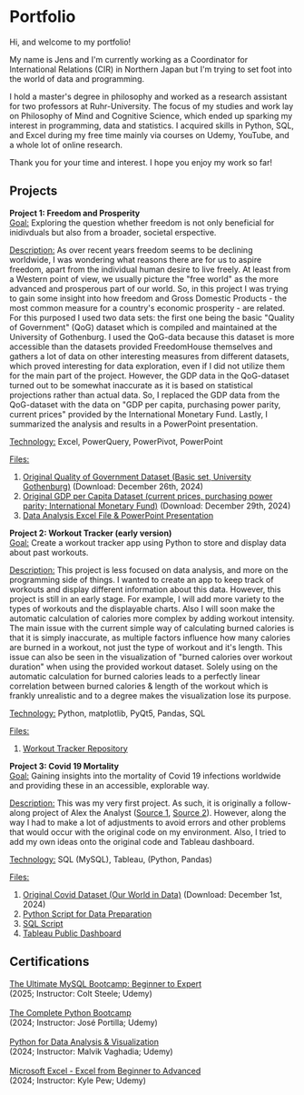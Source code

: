 # Portfolio
Hi, and welcome to my portfolio! 

My name is Jens and I'm currently working as a Coordinator for International Relations (CIR) in Northern Japan but I'm trying to set foot into the world of data and programming.

I hold a master's degree in philosophy and worked as a research assistant for two professors at Ruhr-University. The focus of my studies and work lay on Philosophy of Mind and Cognitive Science, which ended up sparking my interest in programming, data and statistics. I acquired skills in Python, SQL, and Excel during my free time mainly via courses on Udemy, YouTube, and a whole lot of online research.

Thank you for your time and interest.
I hope you enjoy my work so far!

## Projects
**Project 1: Freedom and Prosperity**\
<ins>Goal:</ins> Exploring the question whether freedom is not only beneficial for inidivduals but also from a broader, societal erspective.

<ins>Description:</ins> As over recent years freedom seems to be declining worldwide, I was wondering what reasons there are for us to aspire freedom, apart from the individual human desire to live freely. At least from a Western point of view, we usually picture the "free world" as the more advanced and prosperous part of our world. So, in this project I was trying to gain some insight into how freedom and Gross Domestic Products - the most common measure for a country's economic prosperity - are related. 
For this purposed I used two data sets: the first one being the basic "Quality of Government" (QoG) dataset which is compiled and maintained at the University of Gothenburg. I used the QoG-data because this dataset is more accessible than the datasets provided FreedomHouse themselves and gathers a lot of data on other interesting measures from different datasets, which proved interesting for data exploration, even if I did not utilize them for the main part of the project.
However, the GDP data in the QoG-dataset turned out to be somewhat inaccurate as it is based on statistical projections rather than actual data. So, I replaced the GDP data from the QoG-dataset with the data on "GDP per capita, purchasing power parity, current prices" provided by the International Monetary Fund.
Lastly, I summarized the analysis and results in a PowerPoint presentation.

<ins>Technology:</ins> Excel, PowerQuery, PowerPivot, PowerPoint

<ins>Files:</ins> 
1. [Original Quality of Government Dataset (Basic set, University Gothenburg)](https://www.gu.se/en/quality-government/qog-data/data-downloads/basic-dataset) (Download: December 26th, 2024)
2. [Original GDP per Capita Dataset (current prices, purchasing power parity; International Monetary Fund)](https://www.imf.org/external/datamapper/PPPGDP@WEO/OEMDC/ADVEC/WEOWORLD) (Download: December 29th, 2024)
3. [Data Analysis Excel File & PowerPoint Presentation](https://drive.google.com/drive/folders/1J-n2DYZ4N62xdUuRnm7ziKI9XtT3Uxcq)

**Project 2: Workout Tracker (early version)**\
<ins>Goal:</ins> Create a workout tracker app using Python to store and display data about past workouts.

<ins>Description:</ins> This project is less focused on data analysis, and more on the programming side of things. I wanted to create an app to keep track of workouts and display different information about this data. However, this project is still in an early stage. For example, I will add more variety to the types of workouts and the displayable charts. Also I will soon make the automatic calculation of calories more complex by adding workout intensity. The main issue with the current simple way of calculating burned calories is that it is simply inaccurate, as multiple factors influence how many calories are burned in a workout, not just the type of workout and it's length. This issue can also be seen in the visualization of "burned calories over workout duration" when using the provided workout dataset. Solely using on the automatic calculation for burned calories leads to a perfectly linear correlation between burned calories & length of the workout which is frankly unrealistic and to a degree makes the visualization lose its purpose.

<ins>Technology:</ins> Python, matplotlib, PyQt5, Pandas, SQL

<ins>Files:</ins> 
1. [Workout Tracker Repository](https://github.com/JensHmnn/portfolio/tree/main/Workout_Tracker)

**Project 3: Covid 19 Mortality**\
<ins>Goal:</ins> Gaining insights into the mortality of Covid 19 infections worldwide and providing these in an accessible, explorable way.

<ins>Description:</ins> This was my very first project. 
As such, it is originally a follow-along project of Alex the Analyst ([Source 1](https://www.youtube.com/watch?v=qfyynHBFOsM), [Source 2](https://www.youtube.com/watch?v=QILNlRvJlfQ)). 
However, along the way I had to make a lot of adjustments to avoid errors and other problems that would occur with the original code on my environment.
Also, I tried to add my own ideas onto the original code and Tableau dashboard.

<ins>Technology:</ins> SQL (MySQL), Tableau, (Python, Pandas)

<ins>Files:</ins> 
1. [Original Covid Dataset (Our World in Data)](https://ourworldindata.org/covid-deaths)  (Download: December 1st, 2024)
2. [Python Script for Data Preparation](https://github.com/JensHmnn/portfolio/blob/main/Covid19%20Deaths%20Project/1.%20Covid19%20Deaths%20Python%20Script%20to%20Split%20CSVs.py)
3. [SQL Script](https://github.com/JensHmnn/portfolio/blob/main/Covid19%20Deaths%20Project/2.%20Covid19%20Deaths%20Main%20SQL%20script.sql)
4. [Tableau Public Dashboard](https://public.tableau.com/views/GlobalCovidDataDashboard_17386379658780/Dashboard1?:language=de-DE&:sid=&:redirect=auth&:display_count=n&:origin=viz_share_link)

## Certifications
[The Ultimate MySQL Bootcamp: Beginner to Expert](https://www.udemy.com/certificate/UC-7aa27976-dc1b-4566-a78f-0af7e2cc9dcd/)\
(2025; Instructor: Colt Steele; Udemy)\
\
[The Complete Python Bootcamp](https://www.udemy.com/certificate/UC-ad958bff-147a-4029-959e-76ee3037e807/)\
(2024; Instructor: José Portilla; Udemy)\
\
[Python for Data Analysis & Visualization](https://www.udemy.com/certificate/UC-27c92129-57a4-4d3f-9abc-7647b1a333bf)\
(2024; Instructor: Malvik Vaghadia; Udemy)\
\
[Microsoft Excel - Excel from Beginner to Advanced](https://www.udemy.com/certificate/UC-7c1a8971-f457-4587-a8be-3f6fd3c8bb7a/)\
(2024; Instructor: Kyle Pew; Udemy)
